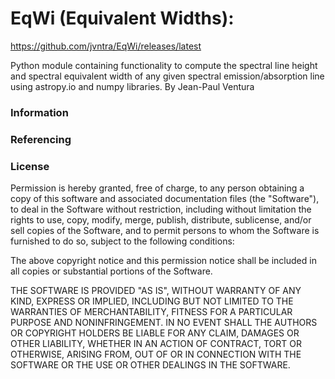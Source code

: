 # EqWi (Equivalent Widths):

https://github.com/jvntra/EqWi/releases/latest

Python module containing functionality to compute the spectral line height and  spectral equivalent width of any given spectral emission/absorption line using astropy.io and numpy libraries. By Jean-Paul Ventura 

### Information ###

### Referencing ###

### License ###
Permission is hereby granted, free of charge, to any person obtaining a copy of this software and associated documentation files (the "Software"), to deal in the Software without restriction, including without limitation the rights to use, copy, modify, merge, publish, distribute, sublicense, and/or sell copies of the Software, and to permit persons to whom the Software is furnished to do so, subject to the following conditions:

The above copyright notice and this permission notice shall be included in all copies or substantial portions of the Software.

THE SOFTWARE IS PROVIDED "AS IS", WITHOUT WARRANTY OF ANY KIND, EXPRESS OR IMPLIED, INCLUDING BUT NOT LIMITED TO THE WARRANTIES OF MERCHANTABILITY, FITNESS FOR A PARTICULAR PURPOSE AND NONINFRINGEMENT. IN NO EVENT SHALL THE AUTHORS OR COPYRIGHT HOLDERS BE LIABLE FOR ANY CLAIM, DAMAGES OR OTHER LIABILITY, WHETHER IN AN ACTION OF CONTRACT, TORT OR OTHERWISE, ARISING FROM, OUT OF OR IN CONNECTION WITH THE SOFTWARE OR THE USE OR OTHER DEALINGS IN THE SOFTWARE.

